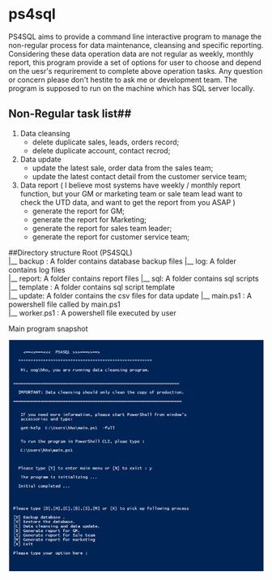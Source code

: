 ps4sql
======
  PS4SQL aims to provide a command line interactive program to manage the 
  non-regular process for data maintenance, cleansing and specific reporting.  
  Considering these data operation data are not regular as weekly, monthly 
  report, this program provide a set of options for user to choose and depend
  on the uesr's   requrirement to complete above operation tasks. Any question
  or concern please don't hestite to ask me or development team. The program 
  is supposed to run on the machine which has SQL server locally.
  
  
## Non-Regular task list##
  1. Data cleansing
      - delete duplicate sales, leads, orders record;
      - delete duplicate account, contact recrod;
  2. Data update
      - update the latest sale, order data from the sales team;
      - update the latest contact detail from the customer service team;
  3. Data report ( I believe most systems have weekly / monthly report 
    function, but your GM or marketing team or sale team lead want to
    check the UTD data, and want to get the report from you ASAP )
      - generate the report for GM;
      - generate the report for Marketing;
      - generate the report for sales team leader;
      - generate the report for customer service team;
        
 
##Directory structure
      Root (PS4SQL)                    
        |__ backup :      A folder  contains database  backup files
        |__ log:          A folder contains log files               
        |__ report:       A folder contains report files
        |__ sql:          A folder contains sql scripts      
        |__ template :    A folder contains sql  script template    
        |__ update:       A folder contains the csv files for data update
        |__ main.ps1 :    A powershell file called by main.ps1     
        |__ worker.ps1 :  A powershell file executed by user        


Main program snapshot

![main snapshot](https://github.com/harryho/ps4sql/blob/master/snapshot/ps4sql_main.PNG)
